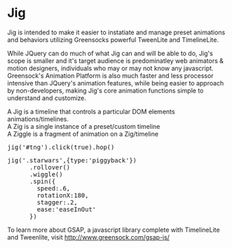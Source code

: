 Jig
===

Jig is intended to make it easier to instatiate and manage preset animations and behaviors utilizing Greensocks powerful TweenLite and TimelineLite.

While JQuery can do much of what Jig can and will be able to do, Jig's scope is smaller and it's target audience is predominatley web animators & motion designers, individuals who may or may not know any javascript. Greensock's Animation Platform is also much faster and less processor intensive than JQuery's animation features, while being easier to approach by non-developers, making Jig's core animation functions simple to understand and customize.

A Jig is a timeline that controls a particular DOM elements animations/timelines.
<br/>
A Zig is a single instance of a preset/custom timeline
<br/>
A Ziggle is a fragment of animation on a Zig/timeline

<pre>
jig('#tng').click(true).hop()
</pre>
<pre>
jig('.starwars',{type:'piggyback'})
      .rollover()
      .wiggle()
      .spin({
        speed:.6,
        rotationX:180,
        stagger:.2,
        ease:'easeInOut'
      })
</pre>

To learn more about GSAP, a javascript library complete with TimelineLite and Tweenlite, visit http://www.greensock.com/gsap-js/
